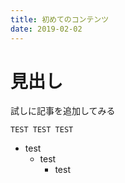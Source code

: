 ```yaml
---
title: 初めてのコンテンツ
date: 2019-02-02
---
```


# 見出し

試しに記事を追加してみる

```
TEST TEST TEST
```

- test
  - test
    - test
